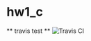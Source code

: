 # hw1_c

** travis test **
![Travis CI](https://travis-ci.com/23-yo-designer-from-san-francisco/hw1_c.svg?token=KF9pnTHpxzwTVxWDn7WY&branch=travis)

